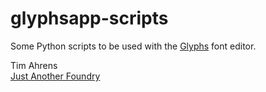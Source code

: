 glyphsapp-scripts
=================

Some Python scripts to be used with the [Glyphs](http://www.glyphsapp.com/) font editor.

Tim Ahrens  
[Just Another Foundry](http://justanotherfoundry.com/) 
